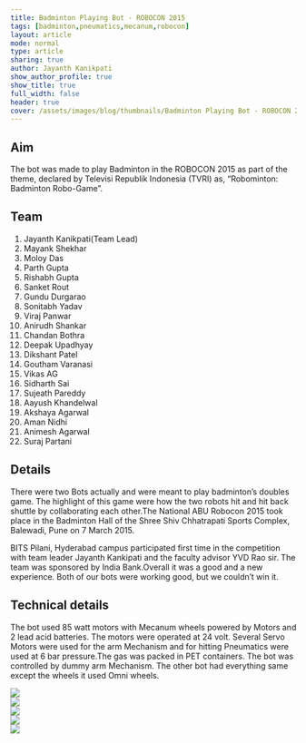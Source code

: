 ```yaml
---
title: Badminton Playing Bot - ROBOCON 2015
tags: [badminton,pneumatics,mecanum,robocon]
layout: article
mode: normal
type: article
sharing: true
author: Jayanth Kanikpati
show_author_profile: true
show_title: true
full_width: false
header: true
cover: /assets/images/blog/thumbnails/Badminton Playing Bot - ROBOCON 2015.png
---
```

## Aim
The bot was made to play Badminton in the ROBOCON 2015 as part of the theme, declared by Televisi Republik Indonesia (TVRI) as, “Robominton: Badminton Robo-Game”.
<!--more-->

## Team
1. Jayanth Kanikpati(Team Lead)
2. Mayank Shekhar
3. Moloy Das
4. Parth Gupta
5. Rishabh Gupta
6. Sanket Rout
7. Gundu Durgarao
8. Sonitabh Yadav
9. Viraj Panwar
10. Anirudh Shankar
11. Chandan Bothra
12. Deepak Upadhyay
13. Dikshant Patel
14. Goutham Varanasi
15. Vikas AG
16. Sidharth Sai
17. Sujeath Pareddy
18. Aayush Khandelwal
19. Akshaya Agarwal
20. Aman Nidhi
21. Animesh Agarwal
22. Suraj Partani


## Details
There were two Bots actually and were meant to play badminton’s doubles game. The highlight of this game were how the two robots hit and hit back shuttle by collaborating each other.The National ABU Robocon 2015 took place in the Badminton Hall of the Shree Shiv Chhatrapati Sports Complex, Balewadi, Pune on 7 March 2015.

BITS Pilani, Hyderabad campus participated first time in the competition with team leader Jayanth Kankipati and the faculty advisor YVD Rao sir. The team was sponsored by India Bank.Overall it was a good and a new experience. Both of our bots were working good, but we couldn’t win it.

## Technical details
The bot used 85 watt motors with Mecanum wheels powered by Motors and 2 lead acid batteries. The motors were operated at 24 volt. Several Servo Motors were used for the arm Mechanism and for hitting Pneumatics were used at 6 bar pressure.The gas was packed in PET containers. The bot was controlled by dummy arm Mechanism.
The other bot had everything same except the wheels it used Omni wheels.


<div class="swiper swiper-demo">
  <div class="swiper__wrapper">
    <div class="swiper__slide"><img class="image image" src="{{site.baseurl}}/assets/images/blog/Badminton-Playing-Bot/bot.png"/></div>
    <div class="swiper__slide"><img class="image image" src="{{site.baseurl}}/assets/images/blog/Badminton-Playing-Bot/field.png"/></div>
    <div class="swiper__slide"><img class="image image" src="{{site.baseurl}}/assets/images/blog/Badminton-Playing-Bot/room.png"/></div>
    <div class="swiper__slide"><img class="image image" src="{{site.baseurl}}/assets/images/blog/Badminton-Playing-Bot/workshop1.png"/></div>
    <div class="swiper__slide"><img class="image image" src="{{site.baseurl}}/assets/images/blog/Badminton-Playing-Bot/workshop2.png"/></div>
  </div>
  <div class="swiper__button swiper__button--prev fas fa-chevron-left"></div>
  <div class="swiper__button swiper__button--next fas fa-chevron-right"></div>
</div>

<style>
.swiper-demo {
  height: auto;
}
</style>
<script>
{%- include scripts/lib/swiper.js -%}
var SOURCES = window.TEXT_VARIABLES.sources;
window.Lazyload.js(SOURCES.jquery, function() {
  $('.swiper-demo').swiper();
});
</script>